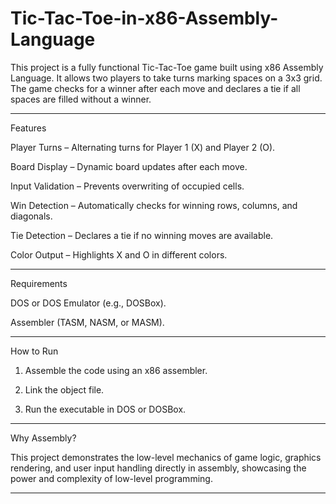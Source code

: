 # Tic-Tac-Toe-in-x86-Assembly-Language

This project is a fully functional Tic-Tac-Toe game built using x86 Assembly Language. It allows two players to take turns marking spaces on a 3x3 grid. The game checks for a winner after each move and declares a tie if all spaces are filled without a winner.


---

Features

Player Turns – Alternating turns for Player 1 (X) and Player 2 (O).

Board Display – Dynamic board updates after each move.

Input Validation – Prevents overwriting of occupied cells.

Win Detection – Automatically checks for winning rows, columns, and diagonals.

Tie Detection – Declares a tie if no winning moves are available.

Color Output – Highlights X and O in different colors.



---

Requirements

DOS or DOS Emulator (e.g., DOSBox).

Assembler (TASM, NASM, or MASM).



---

How to Run

1. Assemble the code using an x86 assembler.


2. Link the object file.


3. Run the executable in DOS or DOSBox.




---

Why Assembly?

This project demonstrates the low-level mechanics of game logic, graphics rendering, and user input handling directly in assembly, showcasing the power and complexity of low-level programming.


---
